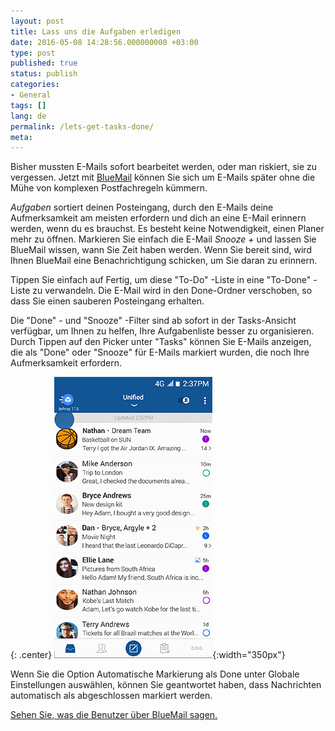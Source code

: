 ```yaml
---
layout: post
title: Lass uns die Aufgaben erledigen
date: 2016-05-08 14:28:56.000000000 +03:00
type: post
published: true
status: publish
categories:
- General
tags: []
lang: de
permalink: /lets-get-tasks-done/
meta:
---
```


Bisher mussten E-Mails sofort bearbeitet werden, oder man riskiert, sie zu vergessen. Jetzt mit [BlueMail](http://bluemail.me) können Sie sich um E-Mails später ohne die Mühe von komplexen Postfachregeln kümmern.

*Aufgaben* sortiert deinen Posteingang, durch den E-Mails deine Aufmerksamkeit am meisten erfordern und dich an eine E-Mail erinnern werden, wenn du es brauchst. Es besteht keine Notwendigkeit, einen Planer mehr zu öffnen. Markieren Sie einfach die E-Mail *Snooze +* und lassen Sie BlueMail wissen, wann Sie Zeit haben werden. Wenn Sie bereit sind, wird Ihnen BlueMail eine Benachrichtigung schicken, um Sie daran zu erinnern.

Tippen Sie einfach auf Fertig, um diese "To-Do" -Liste in eine "To-Done" -Liste zu verwandeln. Die E-Mail wird in den Done-Ordner verschoben, so dass Sie einen sauberen Posteingang erhalten.

Die "Done" - und "Snooze" -Filter sind ab sofort in der Tasks-Ansicht verfügbar, um Ihnen zu helfen, Ihre Aufgabenliste besser zu organisieren. Durch Tippen auf den Picker unter "Tasks" können Sie E-Mails anzeigen, die als "Done" oder "Snooze" für E-Mails markiert wurden, die noch Ihre Aufmerksamkeit erfordern.

{: .center}
![Done](/assets/BlueMail_Tip_Tasks_Done.gif){:width="350px"}

Wenn Sie die Option Automatische Markierung als Done unter Globale Einstellungen auswählen, können Sie geantwortet haben, dass Nachrichten automatisch als abgeschlossen markiert werden.

[Sehen Sie, was die Benutzer über BlueMail sagen.](http://bluemailreviews.com)
